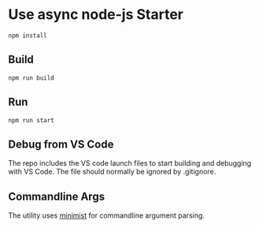 # Use async node-js Starter

`npm install`

## Build

`npm run build`

## Run

`npm run start`

## Debug from VS Code

The repo includes the VS code launch files to start building and debugging with VS Code. The file should normally be ignored by .gitignore.

## Commandline Args

The utility uses [minimist](https://github.com/substack/minimist) for commandline argument parsing.
